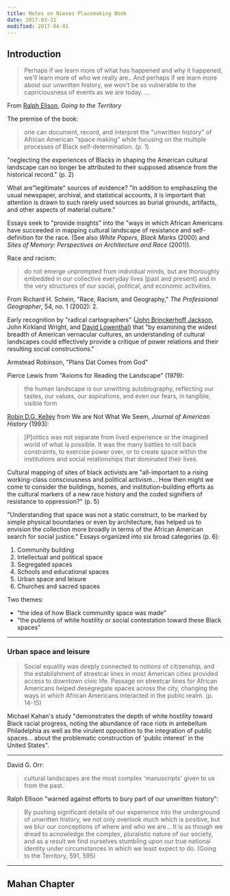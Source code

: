 ```yaml
---
title: Notes on Nieves Placemaking Book
date: 2017-03-31
modified: 2017-04-01
---
```




## Introduction

> Perhaps if we learn more of what has happened and why it happened, we'll learn more of who we really are.. And perhaps if we learn more about our unwritten history, we won't be so vulnerable to the capriciousness of events as we are today. ...

From [Ralph Elison](https://en.wikipedia.org/wiki/Ralph_Ellison), *Going to the Territory*

The premise of the book:

> one can document, record, and interpret the "unwritten history" of African American "space making" while focusing on the multiple processes of Black self-determination. (p. 1)

"neglecting the experiences of Blacks in shaping the American cultural landscape can no longer be attributed to their supposed absence from the historical record." (p. 2)

What are"legitimate" sources of evidence? "In addition to emphasziing the usual newspaper, archival, and statistical accounts, it is important that attention is drawn to such rarely used sources as burial grounds, artifacts, and other aspects of material culture."

Essays seek to "provide insights" into the "ways in which African Americans have succeeded in mapping cultural landscape of resistance and self-definition for the race. (See also *White Papers, Black Marks* (2000) and *Sites of Memory: Perspectives on Architecture and Race* (2001)).

Race and racism:

> do not emerge unprompted from individual minds, but are thoroughly embedded in our collective everyday lives [past and present] and in the very structures of our social, political, and economic activities.

From Richard H. Schein, "Race, Racism, and Geography," *The Professional Geographer*, 54, no. 1 (2002): 2.

Early recognition by "radical cartographers" ([John Brinckerhoff Jackson](https://en.wikipedia.org/wiki/J._B._Jackson), John Kirkland Wright, and [David Lowenthal](https://en.wikipedia.org/wiki/David_Lowenthal)) that "by examining the widest breadth of American vernacular cultures, an understanding of cultural landscapes could effectively provide a critique of power relations and their resulting social constructions."

Armstead Robinson, "Plans Dat Comes from God"

Pierce Lewis from "Axioms for Reading the Landscape" (1979):

> the human landscape is our unwitting autobiography, reflecting our tastes, our values, our aspirations, and even our fears, in tangible, visible form

[Robin D.G. Kelley](https://en.wikipedia.org/wiki/Robin_D.G._Kelley) from We are Not What We Seem, *Journal of American History* (1993):

> [P]olitics was not separate from lived experience or the imagined world of what is possible. It was the many battles to roll back constraints, to exercise power over, or to create space within the institutions and social relationships that dominated their lives.

Cultural mapping of sites of black activists are "all-important to a rising working-class consciousness and political activism... How then might we come to consider the buildings, homes, and institution-building efforts as the cultural markers of a new race history and the coded signifiers of resistance to oppression?" (p. 5)

"Understanding that space was not a static construct, to be marked by simple physical boundaries or even by architecture, has helped us to envision the collection more broadly in terms of the African American search for social justice." Essays organized into six broad categories (p. 6):

1. Community building
2. Intellectual and political space
3. Segregated spaces
4. Schools and educational spaces
5. Urban space and leisure
6. Churches and sacred spaces

Two themes:

- "the idea of how Black community space was made"
- "the publems of white hostility or social contestation toward these Black spaces"

---

### Urban space and leisure

> Social equality was deeply connected to notions of citizenship, and the establishment of streetcar lines in most American cities provided access to downtown civic life. Passage on streetcar lines for African Americans helped desegregate spaces across the city, changing the ways in which African Americans interacted in the public realm. (p. 14-15)

Michael Kahan's study "demonstrates the depth of white hostility toward Black racial progress, noting the abundance of race riots in antebellum Philadelphia as well as the virulent opposition to the integration of public spaces... about the problematic construction of 'public interest' in the United States".

---

David G. Orr:

> cultural landscapes are the most complex 'manuscripts' given to us from the past.

Ralph Ellison "warned against efforts to bury part of our unwritten history":

> By pushing significant details of our experience into the underground of unwritten history, we not only overlook much which is positive, but we blur our conceptions of where and who we are... It is as though we dread to acnowledge the complex, pluralistic nature of our society, and as a result we find ourselves stumbling upon our true national identity under circumstances in which we least expect to do. (Going to the Territory, 591, 595)

---

## Mahan Chapter